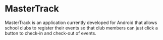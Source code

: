 # MasterTrack
MasterTrack is an application currently developed for Android that allows school clubs to register their events so that club members can just click a button to check-in and check-out of events.

